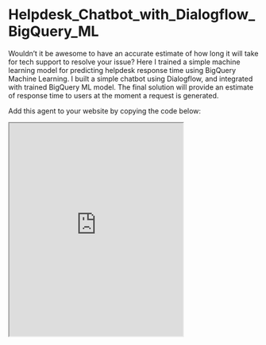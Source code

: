 # Helpdesk_Chatbot_with_Dialogflow_BigQuery_ML
Wouldn’t it be awesome to have an accurate estimate of how long it will take for tech support to resolve your issue? Here I trained a simple machine learning model for predicting helpdesk response time using BigQuery Machine Learning. I built a simple chatbot using Dialogflow, and integrated with trained BigQuery ML model. The final solution will provide an estimate of response time to users at the moment a request is generated.

Add this agent to your website by copying the code below:

<iframe
    allow="microphone;"
    width="350"
    height="430"
    src="https://console.dialogflow.com/api-client/demo/embedded/0d0d3aef-2e2d-4518-8fe2-5a7a3998c576">
</iframe>
